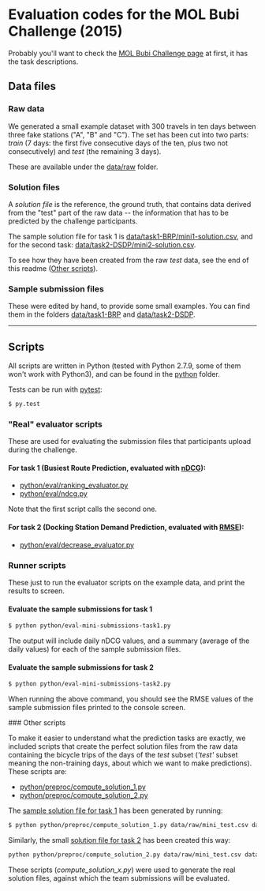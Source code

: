 # Evaluation codes for the MOL Bubi Challenge (2015)

Probably you'll want to check the [MOL Bubi Challenge page](https://dms.sztaki.hu/bubi) at first, it has the task descriptions.

## Data files

### Raw data

We generated a small example dataset with 300 travels in ten days between three fake stations ("A", "B" and "C").
The set has been cut into two parts: _train_ (7 days: the first five consecutive days of the ten, plus
two not consecutively) and _test_ (the remaining 3 days).

These are available under the [data/raw](https://github.com/bubichallenge/challenge-codes/tree/master/data/raw) folder.

### Solution files

A _solution file_ is the reference, the ground truth, that contains data derived from the
"test" part of the raw data -- the information that has to be predicted by the challenge participants.

The sample solution file for task 1 is [data/task1-BRP/mini1-solution.csv](https://github.com/bubichallenge/challenge-codes/blob/master/data/task1-BRP/mini1-solution.csv),
and for the second task: [data/task2-DSDP/mini2-solution.csv](https://github.com/bubichallenge/challenge-codes/blob/master/data/task2-DSDP/mini2-solution.csv).

To see how they have been created from the raw _test_ data, see the end of this readme ([Other scripts](#otherscripts)).


### Sample submission files

These were edited by hand, to provide some small examples. You can find them in the
folders [data/task1-BRP](https://github.com/bubichallenge/challenge-codes/tree/master/data/task1-BRP)
and [data/task2-DSDP](https://github.com/bubichallenge/challenge-codes/tree/master/data/task2-DSDP).

---------

## Scripts

All scripts are written in Python (tested with Python 2.7.9, some of them won't work with Python3), 
and can be found in the [python](https://github.com/bubichallenge/challenge-codes/tree/master/python) folder.

Tests can be run with [pytest](http://pytest.org "py.test"):

```bash
$ py.test
```

### "Real" evaluator scripts

These are used for evaluating the submission files that participants upload during the challenge.

#### For task 1 (Busiest Route Prediction, evaluated with [nDCG](https://en.wikipedia.org/wiki/Discounted_cumulative_gain)):

- [python/eval/ranking_evaluator.py](https://github.com/bubichallenge/challenge-codes/blob/master/python/eval/ranking_evaluator.py)
- [python/eval/ndcg.py](https://github.com/bubichallenge/challenge-codes/blob/master/python/eval/ndcg.py)

Note that the first script calls the second one.

#### For task 2 (Docking Station Demand Prediction, evaluated with [RMSE](https://en.wikipedia.org/wiki/Root-mean-square_deviation)):

- [python/eval/decrease_evaluator.py](https://github.com/bubichallenge/challenge-codes/blob/master/python/eval/decrease_evaluator.py)

### Runner scripts

These just to run the evaluator scripts on the example data, and print the results to screen.

#### Evaluate the sample submissions for task 1

```bash
$ python python/eval-mini-submissions-task1.py
```
The output will include daily nDCG values, and a summary (average of the daily values) for
each of the sample submission files.

#### Evaluate the sample submissions for task 2

```bash
$ python python/eval-mini-submissions-task2.py
```
When running the above command, you should see the RMSE values of the sample
submission files printed to the console screen.


<a name="otherscripts"/>
### Other scripts

To make it easier to understand what the prediction tasks are exactly, we included scripts that create
the perfect solution files from the raw data containing the bicycle trips of the days of the
_test_ subset (_'test'_ subset meaning the non-training days, about which we want to make predictions).
These scripts are:
- [python/preproc/compute_solution_1.py](https://github.com/bubichallenge/challenge-codes/blob/master/python/preproc/compute_solution_1.py)
- [python/preproc/compute_solution_2.py](https://github.com/bubichallenge/challenge-codes/blob/master/python/preproc/compute_solution_2.py)

The [sample solution file for task 1](https://github.com/bubichallenge/challenge-codes/blob/master/data/task1-BRP/mini1-solution.csv)
has been generated by running:

```bash
$ python python/preproc/compute_solution_1.py data/raw/mini_test.csv data/task1-BRP/mini1-solution.csv
```

Similarly, the small [solution file for task 2](https://github.com/bubichallenge/challenge-codes/blob/master/data/task2-DSDP/mini2-solution.csv) has been created this way:

```bash
python python/preproc/compute_solution_2.py data/raw/mini_test.csv data/task2-DSDP/mini2-solution.csv
```

These scripts (_compute_solution_x.py_) were used to generate the real solution files,
against which the team submissions will be evaluated.
